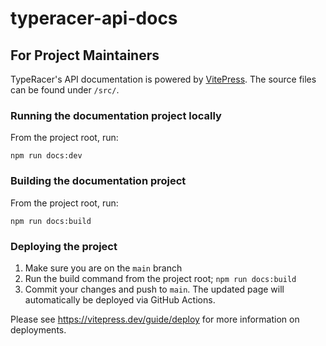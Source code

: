 # typeracer-api-docs

## For Project Maintainers

TypeRacer's API documentation is powered by [VitePress](https://vitepress.dev/). The source files can be found under `/src/`.

### Running the documentation project locally

From the project root, run:
```
npm run docs:dev
```

### Building the documentation project

From the project root, run:
```
npm run docs:build
```

### Deploying the project

1. Make sure you are on the `main` branch
2. Run the build command from the project root; `npm run docs:build`
3. Commit your changes and push to `main`. The updated page will automatically be deployed via GitHub Actions.

Please see https://vitepress.dev/guide/deploy for more information on deployments. 